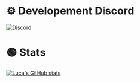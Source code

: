# ⚙ Developement Discord
[![Discord](https://img.shields.io/discord/1202302610900783194?style=for-the-badge&logo=developer&label=FixV%20Service&labelColor=%23eff53e&link=https%3A%2F%2Fdiscord.gg%2FQb5t5dd9zu)
](https://discord.gg/Qb5t5dd9zu)

# 🟢 Stats
[![Luca's GitHub stats](https://github-readme-stats.vercel.app/api?username=LucaOriginal&show_icons=True&theme=merko)](https://discord.gg/Qb5t5dd9zu)

